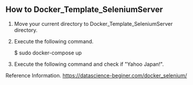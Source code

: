 ## How to Docker_Template_SeleniumServer

1. Move your current directory to Docker_Template_SeleniumServer directory.

2. Execute the following command.

   $ sudo docker-compose up

3. Execute the following command and check if "Yahoo Japan!".

Reference Information.
https://datascience-beginer.com/docker_selenium/
